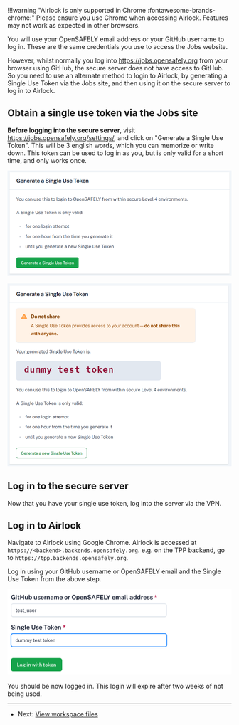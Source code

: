 !!!warning "Airlock is only supported in Chrome :fontawesome-brands-chrome:"
    Please ensure you use Chrome when accessing Airlock. Features
    may not work as expected in other browsers.


You will use your OpenSAFELY email address or your GitHub username to log in. These are
the same credentials you use to access the Jobs website.

However, whilst normally you log into https://jobs.opensafely.org from your browser using GitHub,
the secure server does not have access to GitHub. So you need to use an alternate method to login to Airlock, by generating a Single Use Token via the Jobs site, and then using it on the secure
server to log in to Airlock.


## Obtain a single use token via the Jobs site

**Before logging into the secure server**, visit <https://jobs.opensafely.org/settings/>, and click on "Generate a Single Use Token". This will be 3 english words, which you can memorize or write down. This token can be used to log in as you, but is only valid for a short time, and only works once.

![Generate Single Use Token on Jobs site](../screenshots/manual/job-server-token-form.png)

![Single Use Token generated on Jobs site](../screenshots/manual/job-server-token.png)

## Log in to the secure server

Now that you have your single use token, log into the server via the VPN.


## Log in to Airlock

Navigate to Airlock using Google Chrome. Airlock is accessed at `https://<backend>.backends.opensafely.org`.
e.g. on the TPP backend, go to `https://tpp.backends.opensafely.org`.


Log in using your GitHub username or OpenSAFELY email and the Single Use Token from the above step.

![Single Use Token generated on Jobs site](../screenshots/login_form.png)

You should be now logged in. This login will expire after two weeks of not being used.

---

* Next: [View workspace files](view-workspace-files.md)

